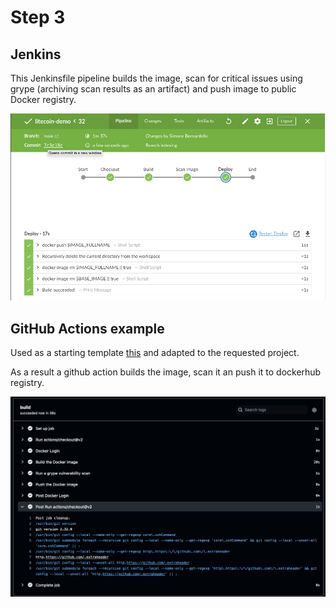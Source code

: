 # Step 3

## Jenkins

This Jenkinsfile pipeline builds the image, scan for critical issues using grype (archiving scan results as an artifact) and push image to public Docker registry.

![jenkins build result](BuildResult_jenkins.png)

## GitHub Actions example

Used as a starting template [this](https://betterprogramming.pub/docker-container-security-with-anchore-grype-6913bc926499) and adapted to the requested project.

As a result a github action builds the image, scan it an push it to dockerhub registry.

![github action result](BuildResult_github_action.png)
